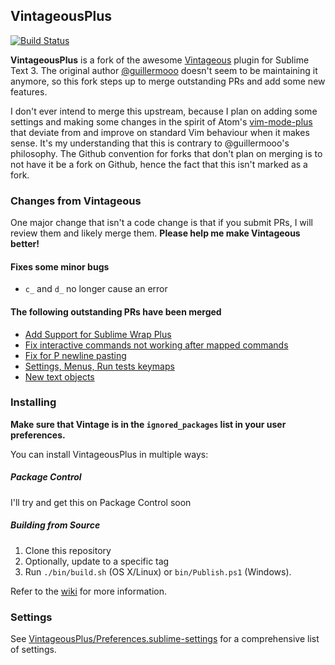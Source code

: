 ## VintageousPlus
[![Build Status](https://travis-ci.org/trishume/VintageousPlus.svg?branch=master)](https://travis-ci.org/trishume/VintageousPlus)

**VintageousPlus** is a fork of the awesome [Vintageous](https://github.com/guillermooo/Vintageous) plugin for Sublime Text 3. The original author [@guillermooo](https://github.com/guillermooo) doesn't seem to be maintaining it anymore, so this fork steps up to merge outstanding PRs and add some new features.

I don't ever intend to merge this upstream, because I plan on adding some settings and making some changes in the spirit of Atom's [vim-mode-plus](https://github.com/t9md/atom-vim-mode-plus/wiki/YouDontKnowVimModePlus) that deviate from and improve on standard Vim behaviour when it makes sense. It's my understanding that this is contrary to @guillermooo's philosophy. The Github convention for forks that don't plan on merging is to not have it be a fork on Github, hence the fact that this isn't marked as a fork.

### Changes from Vintageous

One major change that isn't a code change is that if you submit PRs, I will review them and likely merge them. **Please help me make Vintageous better!**

#### Fixes some minor bugs

- `c_` and `d_` no longer cause an error

#### The following outstanding PRs have been merged

- [Add Support for Sublime Wrap Plus](https://github.com/guillermooo/Vintageous/pull/1077)
- [Fix interactive commands not working after mapped commands](https://github.com/guillermooo/Vintageous/pull/1042)
- [Fix for P newline pasting](https://github.com/guillermooo/Vintageous/pull/1041)
- [Settings, Menus, Run tests keymaps](https://github.com/guillermooo/Vintageous/pull/1030)
- [New text objects](https://github.com/guillermooo/Vintageous/pull/1074)

### Installing

**Make sure that Vintage
is in the `ignored_packages` list
in your user preferences.**

You can install VintageousPlus in multiple ways:

##### Package Control

I'll try and get this on Package Control soon

##### Building from Source

1. Clone this repository
2. Optionally, update to a specific tag
3. Run `./bin/build.sh` (OS X/Linux) or `bin/Publish.ps1` (Windows).

Refer to the [wiki](https://github.com/guillermooo/Vintageous/wiki) for more information.

### Settings

See [VintageousPlus/Preferences.sublime-settings](https://github.com/trishume/VintageousPlus/blob/master/Preferences.sublime-settings) for a comprehensive list of settings.

